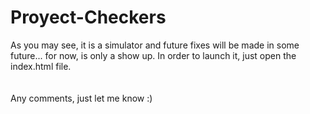 # Proyect-Checkers

As you may see, it is a simulator and future fixes will be made in some future... for now, is only a show up. In order to launch it, just open the index.html file.
<br>
<br>
<br>
Any comments, just let me know :)
